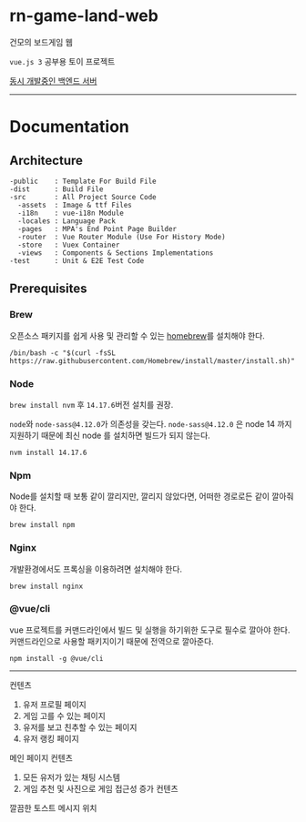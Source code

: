 # rn-game-land-web

건모의 보드게임 웹

`vue.js 3` 공부용 토이 프로젝트

[동시 개발중인 백엔드 서버](https://github.com/thak1411/rn-game-land-server)

---

# Documentation

## Architecture

~~~
-public    : Template For Build File
-dist      : Build File
-src       : All Project Source Code
  -assets  : Image & ttf Files
  -i18n    : vue-i18n Module
  -locales : Language Pack
  -pages   : MPA's End Point Page Builder
  -router  : Vue Router Module (Use For History Mode)
  -store   : Vuex Container
  -views   : Components & Sections Implementations
-test      : Unit & E2E Test Code
~~~

## Prerequisites

### Brew

오픈소스 패키지를 쉽게 사용 및 관리할 수 있는 [homebrew](https://brew.sh)를 설치해야 한다.

~~~shell
/bin/bash -c "$(curl -fsSL https://raw.githubusercontent.com/Homebrew/install/master/install.sh)"
~~~

### Node

`brew install nvm` 후 `14.17.6`버전 설치를 권장.

`node`와 `node-sass@4.12.0`가 의존성을 갖는다. `node-sass@4.12.0` 은 node 14 까지 지원하기 때문에 최신 node 를 설치하면 빌드가 되지 않는다.

~~~shell
nvm install 14.17.6
~~~

### Npm

Node를 설치할 때 보통 같이 깔리지만, 깔리지 않았다면, 어떠한 경로로든 같이 깔아줘야 한다.

~~~shell
brew install npm
~~~

### Nginx

개발환경에서도 프록싱을 이용하려면 설치해야 한다.

~~~shell
brew install nginx
~~~

### @vue/cli

vue 프로젝트를 커맨드라인에서 빌드 및 실행을 하기위한 도구로 필수로 깔아야 한다. 커맨드라인으로 사용할 패키지이기 때문에 전역으로 깔아준다.

~~~shell
npm install -g @vue/cli
~~~

---

컨텐츠

1. 유저 프로필 페이지
2. 게임 고를 수 있는 페이지
3. 유저를 보고 친추할 수 있는 페이지
4. 유저 랭킹 페이지

메인 페이지 컨텐츠

1. 모든 유저가 있는 채팅 시스템
2. 게임 추천 및 사진으로 게임 접근성 증가 컨텐츠

깔끔한 토스트 메시지 위치